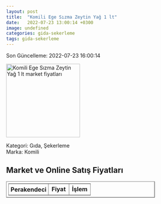 ```yaml
---
layout: post
title:  "Komili Ege Sızma Zeytin Yağ 1 lt"
date:   2022-07-23 13:00:14 +0300
image: undefined
categories: gida-sekerleme
tags: gida-sekerleme
---
```


Son Güncelleme: 2022-07-23 16:00:14

<img src="undefined" width="200" alt="Komili Ege Sızma Zeytin Yağ 1 lt market fiyatları" />

Kategori: Gıda, Şekerleme
<br />
Marka: Komili

<h2>Market ve Online Satış Fiyatları</h2>

<table border="1" style="padding: 5px;width:80%;">
  <tr>
    <td style="padding: 5px;"><strong>Perakendeci</strong></td>
    <td><strong>Fiyat</strong></td>
    <td><strong>İşlem</strong></td>
  </tr>
  
</table>
